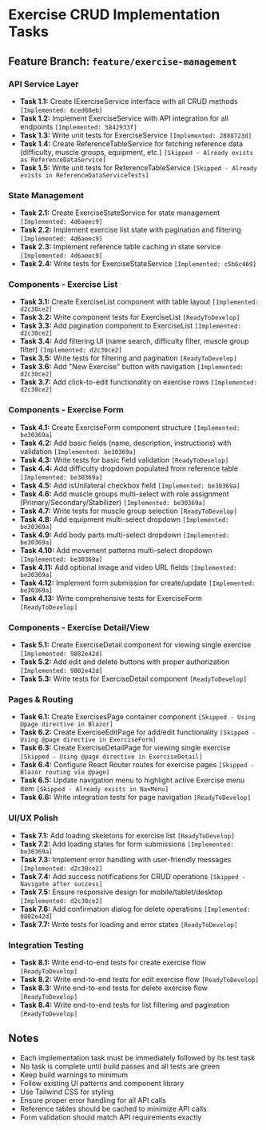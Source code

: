 # Exercise CRUD Implementation Tasks

## Feature Branch: `feature/exercise-management`

### API Service Layer
- **Task 1.1:** Create IExerciseService interface with all CRUD methods `[Implemented: 6ced60eb]`
- **Task 1.2:** Implement ExerciseService with API integration for all endpoints `[Implemented: 5842933f]`
- **Task 1.3:** Write unit tests for ExerciseService `[Implemented: 2888723d]`
- **Task 1.4:** Create ReferenceTableService for fetching reference data (difficulty, muscle groups, equipment, etc.) `[Skipped - Already exists as ReferenceDataService]`
- **Task 1.5:** Write unit tests for ReferenceTableService `[Skipped - Already exists in ReferenceDataServiceTests]`

### State Management
- **Task 2.1:** Create ExerciseStateService for state management `[Implemented: 4d6aeec9]`
- **Task 2.2:** Implement exercise list state with pagination and filtering `[Implemented: 4d6aeec9]`
- **Task 2.3:** Implement reference table caching in state service `[Implemented: 4d6aeec9]`
- **Task 2.4:** Write tests for ExerciseStateService `[Implemented: c5b6c469]`

### Components - Exercise List
- **Task 3.1:** Create ExerciseList component with table layout `[Implemented: d2c30ce2]`
- **Task 3.2:** Write component tests for ExerciseList `[ReadyToDevelop]`
- **Task 3.3:** Add pagination component to ExerciseList `[Implemented: d2c30ce2]`
- **Task 3.4:** Add filtering UI (name search, difficulty filter, muscle group filter) `[Implemented: d2c30ce2]`
- **Task 3.5:** Write tests for filtering and pagination `[ReadyToDevelop]`
- **Task 3.6:** Add "New Exercise" button with navigation `[Implemented: d2c30ce2]`
- **Task 3.7:** Add click-to-edit functionality on exercise rows `[Implemented: d2c30ce2]`

### Components - Exercise Form
- **Task 4.1:** Create ExerciseForm component structure `[Implemented: be30369a]`
- **Task 4.2:** Add basic fields (name, description, instructions) with validation `[Implemented: be30369a]`
- **Task 4.3:** Write tests for basic field validation `[ReadyToDevelop]`
- **Task 4.4:** Add difficulty dropdown populated from reference table `[Implemented: be30369a]`
- **Task 4.5:** Add isUnilateral checkbox field `[Implemented: be30369a]`
- **Task 4.6:** Add muscle groups multi-select with role assignment (Primary/Secondary/Stabilizer) `[Implemented: be30369a]`
- **Task 4.7:** Write tests for muscle group selection `[ReadyToDevelop]`
- **Task 4.8:** Add equipment multi-select dropdown `[Implemented: be30369a]`
- **Task 4.9:** Add body parts multi-select dropdown `[Implemented: be30369a]`
- **Task 4.10:** Add movement patterns multi-select dropdown `[Implemented: be30369a]`
- **Task 4.11:** Add optional image and video URL fields `[Implemented: be30369a]`
- **Task 4.12:** Implement form submission for create/update `[Implemented: be30369a]`
- **Task 4.13:** Write comprehensive tests for ExerciseForm `[ReadyToDevelop]`

### Components - Exercise Detail/View
- **Task 5.1:** Create ExerciseDetail component for viewing single exercise `[Implemented: 9802e42d]`
- **Task 5.2:** Add edit and delete buttons with proper authorization `[Implemented: 9802e42d]`
- **Task 5.3:** Write tests for ExerciseDetail component `[ReadyToDevelop]`

### Pages & Routing
- **Task 6.1:** Create ExercisesPage container component `[Skipped - Using @page directive in Blazor]`
- **Task 6.2:** Create ExerciseEditPage for add/edit functionality `[Skipped - Using @page directive in ExerciseForm]`
- **Task 6.3:** Create ExerciseDetailPage for viewing single exercise `[Skipped - Using @page directive in ExerciseDetail]`
- **Task 6.4:** Configure React Router routes for exercise pages `[Skipped - Blazor routing via @page]`
- **Task 6.5:** Update navigation menu to highlight active Exercise menu item `[Skipped - Already exists in NavMenu]`
- **Task 6.6:** Write integration tests for page navigation `[ReadyToDevelop]`

### UI/UX Polish
- **Task 7.1:** Add loading skeletons for exercise list `[ReadyToDevelop]`
- **Task 7.2:** Add loading states for form submissions `[Implemented: be30369a]`
- **Task 7.3:** Implement error handling with user-friendly messages `[Implemented: d2c30ce2]`
- **Task 7.4:** Add success notifications for CRUD operations `[Skipped - Navigate after success]`
- **Task 7.5:** Ensure responsive design for mobile/tablet/desktop `[Implemented: d2c30ce2]`
- **Task 7.6:** Add confirmation dialog for delete operations `[Implemented: 9802e42d]`
- **Task 7.7:** Write tests for loading and error states `[ReadyToDevelop]`

### Integration Testing
- **Task 8.1:** Write end-to-end tests for create exercise flow `[ReadyToDevelop]`
- **Task 8.2:** Write end-to-end tests for edit exercise flow `[ReadyToDevelop]`
- **Task 8.3:** Write end-to-end tests for delete exercise flow `[ReadyToDevelop]`
- **Task 8.4:** Write end-to-end tests for list filtering and pagination `[ReadyToDevelop]`

## Notes
- Each implementation task must be immediately followed by its test task
- No task is complete until build passes and all tests are green
- Keep build warnings to minimum
- Follow existing UI patterns and component library
- Use Tailwind CSS for styling
- Ensure proper error handling for all API calls
- Reference tables should be cached to minimize API calls
- Form validation should match API requirements exactly